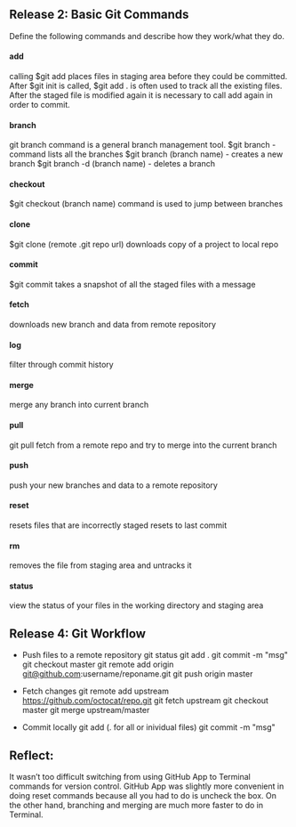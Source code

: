 ## Release 2: Basic Git Commands
Define the following commands and describe how they work/what they do.  


#### add
<!-- Your defnition here -->
calling $git add places files in staging area before they could be committed. After $git init is called, $git add . is often used to track all the existing files. After the staged file is modified again it is necessary to call add again in order to commit.   

#### branch
<!-- Your defnition here -->
git branch command is a general branch management tool. 
$git branch - command lists all the branches
$git branch (branch name) - creates a new branch
$git branch -d (branch name) - deletes a branch

#### checkout
<!-- Your defnition here -->
$git checkout (branch name) command is used to jump between branches

#### clone
<!-- Your defnition here -->
$git clone (remote .git repo url) downloads copy of a project to local repo

#### commit
<!-- Your defnition here -->
$git commit takes a snapshot of all the staged files with a message

#### fetch
<!-- Your defnition here -->
downloads new branch and data from remote repository

#### log
<!-- Your defnition here -->
filter through commit history

#### merge
<!-- Your defnition here -->
merge any branch into current branch 

#### pull
<!-- Your defnition here -->
git pull fetch from a remote repo and try to merge into the current branch

#### push
<!-- Your defnition here -->
push your new branches and data to a remote repository

#### reset
<!-- Your defnition here -->
resets files that are incorrectly staged
resets to last commit 

#### rm
<!-- Your defnition here -->
removes the file from staging area and untracks it

#### status
view the status of your files in the working directory and staging area

## Release 4: Git Workflow

- Push files to a remote repository
    git status 
    git add .
    git commit -m "msg" 
    git checkout master
    git remote add origin git@github.com:username/reponame.git 
    git push origin master

- Fetch changes
    git remote add upstream https://github.com/octocat/repo.git 
    git fetch upstream
    git checkout master
    git merge upstream/master

- Commit locally
    git add (. for all or inividual files)
    git commit -m "msg"

 ## Reflect:

 It wasn’t too difficult switching from using GitHub App to Terminal commands for version control. GitHub App was slightly more convenient in doing reset commands because all you had to do is uncheck the box. On the other hand, branching and merging are much more faster to do in Terminal. 